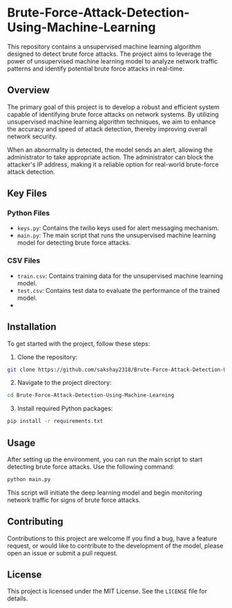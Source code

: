 # Brute-Force-Attack-Detection-Using-Machine-Learning

This repository contains a unsupervised machine learning algorithm designed to detect brute force attacks. The project aims to leverage the power of unsupervised machine learning model to analyze network traffic patterns and identify potential brute force attacks in real-time.

## Overview

The primary goal of this project is to develop a robust and efficient system capable of identifying brute force attacks on network systems. By utilizing unsupervised machine learning algorithm techniques, we aim to enhance the accuracy and speed of attack detection, thereby improving overall network security.

When an abnormality is detected, the model sends an alert, allowing the administrator to take appropriate action. The administrator can block the attacker's IP address, making it a reliable option for real-world brute-force attack detection.

## Key Files

### Python Files

- `keys.py`: Contains the twilio keys used for alert messaging mechanism.
- `main.py`: The main script that runs the unsupervised machine learning model for detecting brute force attacks.

### CSV Files

- `train.csv`: Contains training data for the unsupervised machine learning model.
- `test.csv`: Contains test data to evaluate the performance of the trained model.
- 
## Installation

To get started with the project, follow these steps:

1. Clone the repository:
```bash
git clone https://github.com/sakshay2318/Brute-Force-Attack-Detection-Using-Machine-Learning.git
```
2. Navigate to the project directory:
```bash
cd Brute-Force-Attack-Detection-Using-Machine-Learning
```
3. Install required Python packages:
```bash
pip install -r requirements.txt
```

## Usage

After setting up the environment, you can run the main script to start detecting brute force attacks. Use the following command:
```bash
python main.py
```

This script will initiate the deep learning model and begin monitoring network traffic for signs of brute force attacks.

## Contributing

Contributions to this project are welcome If you find a bug, have a feature request, or would like to contribute to the development of the model, please open an issue or submit a pull request.

## License

This project is licensed under the MIT License. See the `LICENSE` file for details.
